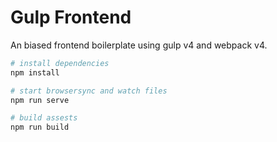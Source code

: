 # Gulp Frontend
An biased frontend boilerplate using gulp v4 and webpack v4.

```bash
# install dependencies
npm install

# start browsersync and watch files
npm run serve

# build assests
npm run build
```
